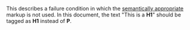 This describes a failure condition in which the [semantically appropriate](https://www.pdfa.org/glossary-of-accessibility-terminology-in-pdf/#semantically-appropriate) markup is not used. In this document, the text "This is a **H1**" should be tagged as **H1** instead of **P**.

